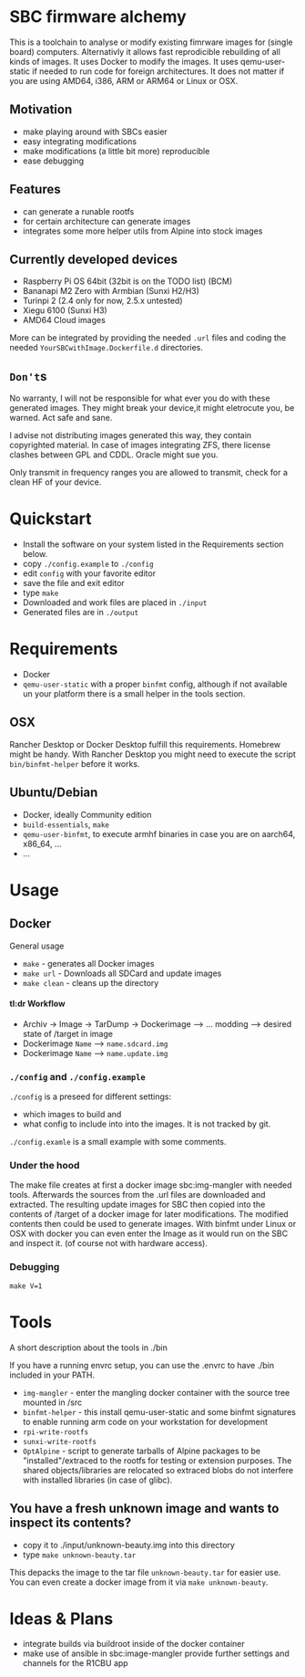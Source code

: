 # SBC firmware alchemy

 This is a toolchain to analyse or modify existing fimrware images for (single board) computers.
 Alternativly it allows fast reprodicible rebuilding of all kinds of images.
 It uses Docker to modify the images.
 It uses qemu-user-static if needed to run code for foreign architectures. It does not matter if
 you are using AMD64, i386, ARM or ARM64 or Linux or OSX.

## Motivation
 * make playing around with SBCs easier
 * easy integrating modifications
 * make modifications (a little bit more) reproducible
 * ease debugging

## Features
 * can generate a runable rootfs
 * for certain architecture can generate images
 * integrates some more helper utils from Alpine into stock images

## Currently developed devices
 * Raspberry Pi OS 64bit (32bit is on the TODO list) (BCM)
 * Bananapi M2 Zero with Armbian (Sunxi H2/H3)
 * Turinpi 2 (2.4 only for now, 2.5.x untested)
 * Xiegu 6100 (Sunxi H3)
 * AMD64 Cloud images

 More can be integrated by providing the needed `.url` files and coding the needed
 `YourSBCwithImage.Dockerfile.d` directories.

## `Don't`s
 No warranty, I will not be responsible for what ever you do with these generated images.
 They might break your device,it might eletrocute you, be warned. Act safe and sane.

 I advise not distributing images generated this way, they contain copyrighted material.
 In case of images integrating ZFS, there license clashes between GPL and CDDL. Oracle might sue you.

 Only transmit in frequency ranges you are allowed to transmit, check for a clean HF of your device.

# Quickstart

 * Install the software on your system listed in the Requirements section below.
 * copy `./config.example` to `./config`
 * edit `config` with your favorite editor
 * save the file and exit editor
 * type `make`
 * Downloaded and work files are placed in `./input`
 * Generated files are in `./output`

# Requirements
 * Docker
 * `qemu-user-static` with a proper `binfmt` config, although if not available un your platform there is a small helper in the tools section.

## OSX
 Rancher Desktop or Docker Desktop fulfill this requirements.
 Homebrew might be handy.
 With Rancher Desktop you might need to execute the script `bin/binfmt-helper` before it works.

## Ubuntu/Debian
 * Docker, ideally Community edition
 * `build-essentials`, `make`
 * `qemu-user-binfmt`, to execute armhf binaries in case you are on aarch64, x86_64, ...
 * ...

# Usage

## Docker

 General usage

 * `make` - generates all Docker images
 * `make url` - Downloads all SDCard and update images
 * `make clean` - cleans up the directory

#### tl:dr Workflow

 * Archiv -> Image -> TarDump -> Dockerimage --> ... modding --> desired state of /target in image
 * Dockerimage `Name` --> `name.sdcard.img`
 * Dockerimage `Name` --> `name.update.img`

### `./config` and `./config.example`
 `./config` is a preseed for different settings:
 * which images to build and
 * what config to include into into the images.
 It is not tracked by git.

 `./config.examle` is a small example with some comments.

### Under the hood

 The make file creates at first a docker image sbc:img-mangler with needed tools.
 Afterwards the sources from the .url files are downloaded and extracted.
 The resulting update images for SBC then copied into the contents of /target of a docker image for later modifications.
 The modified contents then could be used to generate images.
 With binfmt under Linux or OSX with docker you can even enter the Image as it would run on the SBC and inspect it. (of course not with hardware access).

### Debugging

 `make V=1`

# Tools

 A short description about the tools in ./bin

 If you have a running envrc setup, you can use the .envrc to  have ./bin included in your PATH.

 * `img-mangler` - enter the mangling docker container with the source tree mounted in /src
 * `binfmt-helper` - this install qemu-user-static and some binfmt signatures to enable running arm code on your workstation for development
 * `rpi-write-rootfs`
 * `sunxi-write-rootfs`
 * `OptAlpine` - script to generate tarballs of Alpine packages to be
   "installed"/extraced to the rootfs for testing or extension purposes.
   The shared objects/libraries are relocated so extraced blobs do not
   interfere with installed libraries (in case of glibc).

## You have a fresh unknown image and wants to inspect its contents?

 * copy it to ./input/unknown-beauty.img into this directory
 * type `make unknown-beauty.tar`

 This depacks the image to the tar file `unknown-beauty.tar` for easier use.
 You can even create a docker image from it via `make unknown-beauty`.

# Ideas & Plans

 * integrate builds via buildroot inside of the docker container
 * make use of ansible in sbc:image-mangler provide further settings and channels for the R1CBU app

